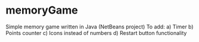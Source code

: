 # memoryGame 
Simple memory game written in Java (NetBeans project)
To add:
a) Timer
b) Points counter
c) Icons instead of numbers 
d) Restart button functionality
